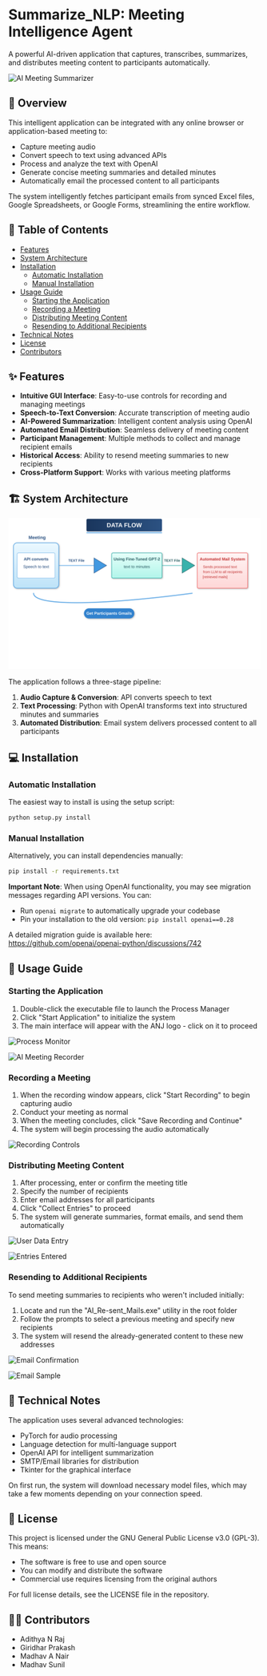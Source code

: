 # Summarize_NLP: Meeting Intelligence Agent

A powerful AI-driven application that captures, transcribes, summarizes, and distributes meeting content to participants automatically.

![AI Meeting Summarizer](https://github.com/adithyanraj03/Summarize/assets/39313793/065c3eff-e80f-4eea-979a-429dd2cf943d)

## 🚀 Overview

This intelligent application can be integrated with any online browser or application-based meeting to:
- Capture meeting audio
- Convert speech to text using advanced APIs
- Process and analyze the text with OpenAI
- Generate concise meeting summaries and detailed minutes 
- Automatically email the processed content to all participants

The system intelligently fetches participant emails from synced Excel files, Google Spreadsheets, or Google Forms, streamlining the entire workflow.

## 📑 Table of Contents

- [Features](#features)
- [System Architecture](#system-architecture)
- [Installation](#installation)
  - [Automatic Installation](#automatic-installation)
  - [Manual Installation](#manual-installation)
- [Usage Guide](#usage-guide)
  - [Starting the Application](#starting-the-application)
  - [Recording a Meeting](#recording-a-meeting)
  - [Distributing Meeting Content](#distributing-meeting-content)
  - [Resending to Additional Recipients](#resending-to-additional-recipients)
- [Technical Notes](#technical-notes)
- [License](#license)
- [Contributors](#contributors)

## ✨ Features

- **Intuitive GUI Interface**: Easy-to-use controls for recording and managing meetings
- **Speech-to-Text Conversion**: Accurate transcription of meeting audio
- **AI-Powered Summarization**: Intelligent content analysis using OpenAI
- **Automated Email Distribution**: Seamless delivery of meeting content
- **Participant Management**: Multiple methods to collect and manage recipient emails
- **Historical Access**: Ability to resend meeting summaries to new recipients
- **Cross-Platform Support**: Works with various meeting platforms

## 🏗️ System Architecture

![Project Data Flow](https://raw.githubusercontent.com/adithyanraj03/Summarize_NLP_Meeting-Intelligence-Agent/main/meeting-minutes-dataflow-enhanced.svg)

The application follows a three-stage pipeline:
1. **Audio Capture & Conversion**: API converts speech to text
2. **Text Processing**: Python with OpenAI transforms text into structured minutes and summaries
3. **Automated Distribution**: Email system delivers processed content to all participants

## 💻 Installation

### Automatic Installation

The easiest way to install is using the setup script:

```bash
python setup.py install
```

### Manual Installation

Alternatively, you can install dependencies manually:

```bash
pip install -r requirements.txt
```

**Important Note**: When using OpenAI functionality, you may see migration messages regarding API versions. You can:
- Run `openai migrate` to automatically upgrade your codebase
- Pin your installation to the old version: `pip install openai==0.28`

A detailed migration guide is available here: https://github.com/openai/openai-python/discussions/742

## 📝 Usage Guide

### Starting the Application

1. Double-click the executable file to launch the Process Manager
2. Click "Start Application" to initialize the system
3. The main interface will appear with the ANJ logo - click on it to proceed

![Process Monitor](https://raw.githubusercontent.com/adithyanraj03/Summarize_NLP_Meeting-Intelligence-Agent/main/screenshots/process_monitor.png)

![AI Meeting Recorder](https://raw.githubusercontent.com/adithyanraj03/Summarize_NLP_Meeting-Intelligence-Agent/main/screenshots/ai_meeting_recorder.png)

### Recording a Meeting

1. When the recording window appears, click "Start Recording" to begin capturing audio
2. Conduct your meeting as normal
3. When the meeting concludes, click "Save Recording and Continue"
4. The system will begin processing the audio automatically

![Recording Controls](https://raw.githubusercontent.com/adithyanraj03/Summarize_NLP_Meeting-Intelligence-Agent/main/screenshots/recording_controls.png)

### Distributing Meeting Content

1. After processing, enter or confirm the meeting title
2. Specify the number of recipients
3. Enter email addresses for all participants
4. Click "Collect Entries" to proceed
5. The system will generate summaries, format emails, and send them automatically

![User Data Entry](https://raw.githubusercontent.com/adithyanraj03/Summarize_NLP_Meeting-Intelligence-Agent/main/screenshots/user_data_entry.png)

![Entries Entered](https://raw.githubusercontent.com/adithyanraj03/Summarize_NLP_Meeting-Intelligence-Agent/main/screenshots/entries_entered.png)

### Resending to Additional Recipients

To send meeting summaries to recipients who weren't included initially:

1. Locate and run the "AI_Re-sent_Mails.exe" utility in the root folder
2. Follow the prompts to select a previous meeting and specify new recipients
3. The system will resend the already-generated content to these new addresses

![Email Confirmation](https://raw.githubusercontent.com/adithyanraj03/Summarize_NLP_Meeting-Intelligence-Agent/main/screenshots/email_confirmation.png)

![Email Sample](https://raw.githubusercontent.com/adithyanraj03/Summarize_NLP_Meeting-Intelligence-Agent/main/screenshots/email_sample.png)

## 🔧 Technical Notes

The application uses several advanced technologies:
- PyTorch for audio processing
- Language detection for multi-language support
- OpenAI API for intelligent summarization
- SMTP/Email libraries for distribution
- Tkinter for the graphical interface

On first run, the system will download necessary model files, which may take a few moments depending on your connection speed.

## 📄 License

This project is licensed under the GNU General Public License v3.0 (GPL-3). This means:

- The software is free to use and open source
- You can modify and distribute the software
- Commercial use requires licensing from the original authors

For full license details, see the LICENSE file in the repository.

## 👨‍💻 Contributors

- Adithya N Raj
- Giridhar Prakash
- Madhav A Nair
- Madhav Sunil
